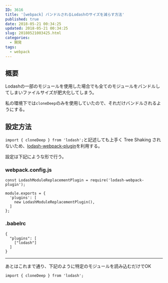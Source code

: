 ```yaml
---
ID: 3616
title: '[webpack] バンドルされるLodashのサイズを減らす方法'
published: true
date: 2018-05-21 00:34:25
updated: 2018-05-21 00:34:25
slug: 20180521003425.html
categories:
  - 開発
tags:
  - webpack
---
```

## 概要

Lodashの一部のモジュールを使用した場合でも全てのモジュールをバンドルしてしまいファイルサイズが肥大化してしまう。

私の環境下では`cloneDeep`のみを使用していたので、それだけバンドルされるようにする。

## 設定方法

`import { cloneDeep } from 'lodash';`と記述しても上手く Tree Shaking されないため、[lodash-webpack-plugin](https://github.com/lodash/lodash-webpack-plugin)を利用する。

設定は下記にような形で行う。

### webpack.config.js
```language-js
const LodashModuleReplacementPlugin = require('lodash-webpack-plugin');

module.exports = {
  'plugins': [
    new LodashModuleReplacementPlugin(),
  ]
};
```

### .babelrc
```language-json
{
  "plugins": [
    ["lodash"]
  ]
}
```

---

あとはこれまで通り、下記のように特定のモジュールを読み込むだけでOK

```language-js
import { cloneDeep } from 'lodash';
```